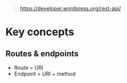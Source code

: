 > https://developer.wordpress.org/rest-api/

# Key concepts
## Routes & endpoints
- Route = URI
- Endpoint = URI + method
